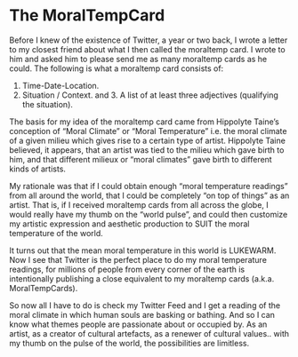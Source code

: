 The MoralTempCard
=================
Before I knew of the existence of Twitter, a year or two back, I wrote a letter to my closest friend about what I then called the moraltemp card. I wrote to him and asked him to please send me as many moraltemp cards as he could. The following is what a moraltemp card consists of:

1. Time-Date-Location.
2. Situation / Context.
and 3. A list of at least three adjectives (qualifying the situation).

The basis for my idea of the moraltemp card came from Hippolyte Taine’s conception of “Moral Climate” or “Moral Temperature” i.e. the moral climate of a given milieu which gives rise to a certain type of artist. Hippolyte Taine believed, it appears, that an artist was tied to the milieu which gave birth to him, and that different milieux or “moral climates” gave birth to different kinds of artists.

My rationale was that if I could obtain enough “moral temperature readings” from all around the world, that I could be completely “on top of things” as an artist. That is, if I received moraltemp cards from all across the globe, I would really have my thumb on the “world pulse”, and could then customize my artistic expression and aesthetic production to SUIT the moral temperature of the world.

It turns out that the mean moral temperature in this world is LUKEWARM. Now I see that Twitter is the perfect place to do my moral temperature readings, for millions of people from every corner of the earth is intentionally publishing a close equivalent to my moraltemp cards (a.k.a. MoralTempCards).

So now all I have to do is check my Twitter Feed and I get a reading of the moral climate in which human souls are basking or bathing. And so I can know what themes people are passionate about or occupied by. As an artist, as a creator of cultural artefacts, as a renewer of cultural values.. with my thumb on the pulse of the world, the possibilities are limitless.
